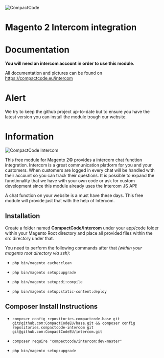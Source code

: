 ![CompactCode](https://compactcode.eu/pub/media/logo/stores/1/CompactCode_Logo.png)

# Magento 2 Intercom integration

# Documentation

**You will need an intercom account in order to use this module.**

All documentation and pictures can be found on https://compactcode.eu/intercom

# Alert

We try to keep the github project up-to-date but to ensure you have the latest version you can install the module trough our website.


# Information

![CompactCode Intercom](https://compactcode.eu/pub/media/catalog/product/cache/3fe9a87e27d9fa1710491a7d32c4e511/i/n/intercom-01.jpg)

This free module for Magento 2© provides a intercom chat function integration. Intercom is a great communication platform for you and your customers. When customers are logged in every chat will be handled with their account so you can track their questions. It is possible to expand the functionality that we have with your own code or ask for custom development since this module already uses the Intercom JS API!

 
A chat function on your website is a must have these days. This free module will provide just that with the help of Intercom.

## Installation

Create a folder named **CompactCode/Intercom** under your app/code folder within your Magento Root directory and place all provided files within the src directory under that.

You need to perform the following commands after that *(within your magento root directory via ssh)*:

  * `php bin/magento cache:clean`

  * `php bin/magento setup:upgrade`

  * `php bin/magento setup:di:compile`

  * `php bin/magento setup:static-content:deploy`

## Composer Install Instructions
  * `composer config repositories.compactcode-base git git@github.com:CompactCodeEU/base.git && composer config repositories.compactcode-intercom git git@github.com:CompactCodeEU/intercom.git`

  * `composer require "compactcode/intercom:dev-master"`

  * `php bin/magento setup:upgrade`
